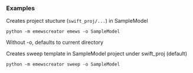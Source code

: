 ### Examples ###

Creates project stucture (`swift_proj/...`) in SampleModel

`python -m emewscreator emews -o SampleModel`

Without -o, defaults to current directory

Creates sweep template in SampleModel project
under swift_proj (default)

`python -m emewscreator sweep -o SampleModel`
